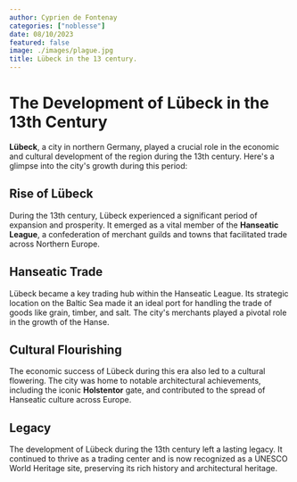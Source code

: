 ```yaml
---
author: Cyprien de Fontenay
categories: ["noblesse"]
date: 08/10/2023
featured: false
image: ./images/plague.jpg
title: Lübeck in the 13 century.
---
```



# The Development of Lübeck in the 13th Century

**Lübeck**, a city in northern Germany, played a crucial role in the economic and cultural development of the region during the 13th century. Here's a glimpse into the city's growth during this period:

## Rise of Lübeck

During the 13th century, Lübeck experienced a significant period of expansion and prosperity. It emerged as a vital member of the **Hanseatic League**, a confederation of merchant guilds and towns that facilitated trade across Northern Europe.

## Hanseatic Trade

Lübeck became a key trading hub within the Hanseatic League. Its strategic location on the Baltic Sea made it an ideal port for handling the trade of goods like grain, timber, and salt. The city's merchants played a pivotal role in the growth of the Hanse.

## Cultural Flourishing

The economic success of Lübeck during this era also led to a cultural flowering. The city was home to notable architectural achievements, including the iconic **Holstentor** gate, and contributed to the spread of Hanseatic culture across Europe.

## Legacy

The development of Lübeck during the 13th century left a lasting legacy. It continued to thrive as a trading center and is now recognized as a UNESCO World Heritage site, preserving its rich history and architectural heritage.

